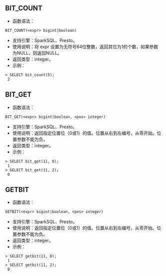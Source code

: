 ## BIT_COUNT
- 函数语法：
```
BIT_COUNT(<expr> bigint|boolean)
```
- 支持引擎：SparkSQL、Presto。
- 使用说明：将 expr 设置为无符号64位整数，返回其位为1的个数，如果参数为NULL，则返回NULL。
- 返回类型：integer。
- 示例：
```
> SELECT bit_count(5);
 2
```

## BIT_GET
- 函数语法：
```
BIT_GET(<expr> bigint|boolean, <pos> integer)
```
- 支持引擎：SparkSQL、Presto。
- 使用说明：返回指定位置位（0或1）的值。位置从右到左编号，从零开始。位置参数不能为负。
- 返回类型：integer。
- 示例：
```
> SELECT bit_get(11, 0);
 1
> SELECT bit_get(11, 2);
 0
```

## GETBIT
- 函数语法：
```
GETBIT(<expr> bigint|boolean, <pos> integer)
```
- 支持引擎：SparkSQL、Presto。
- 使用说明：返回指定位置位（0或1）的值。位置从右到左编号，从零开始。位置参数不能为负。
- 返回类型：integer。
- 示例：
```
> SELECT getbit(11, 0);
 1
> SELECT getbit(11, 2);
 0
```





